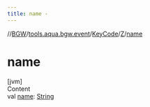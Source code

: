 ```yaml
---
title: name -
---
```

//[BGW](../../../../index.md)/[tools.aqua.bgw.event](../../index.md)/[KeyCode](../index.md)/[Z](index.md)/[name](name.md)



# name  
[jvm]  
Content  
val [name](name.md): [String](https://kotlinlang.org/api/latest/jvm/stdlib/kotlin/-string/index.html)  



